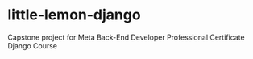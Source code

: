 # little-lemon-django
Capstone project for Meta Back-End Developer Professional Certificate Django Course
